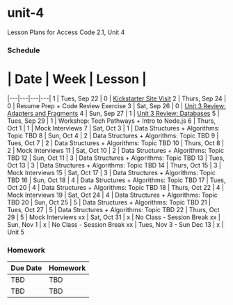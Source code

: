 # unit-4
Lesson Plans for Access Code 2.1, Unit 4

### Schedule

 # |  Date | Week | Lesson |
|---|---|---|---|
1 | Tues, Sep 22 | 0 | [Kickstarter Site Visit](https://www.google.com/maps/preview#!data=!1m4!1m3!1d3023!2d-73.9611116!3d40.7304539!4m13!3m12!1m0!1m1!1s58+Kent+St,+Brooklyn,+NY+11222!3m8!1m3!1d12094!2d-73.9884189!3d40.7313029!3m2!1i1024!2i768!4f13.1&fid=0)
2 | Thurs, Sep 24 | 0 | Resume Prep + Code Review Exercise
3 | Sat, Sep 26 | 0 | [Unit 3 Review: Adapters and Fragments](/lessons/3_ReviewAdaptersFragments.md)
4 | Sun, Sep 27 | 1 | [Unit 3 Review: Databases](/lessons/4_ReviewDatabases.md)
5 | Tues, Sep 29 | 1 | Workshop: Tech Pathways + Intro to Node.js 
6 | Thurs, Oct 1 | 1 | Mock Interviews
7 | Sat, Oct 3 | 1 | Data Structures + Algorithms: Topic TBD
8 | Sun, Oct 4 | 2 | Data Structures + Algorithms: Topic TBD
9 | Tues, Oct 7 | 2 | Data Structures + Algorithms: Topic TBD
10 | Thurs, Oct 8 | 2 | Mock Interviews
11 | Sat, Oct 10 | 2 | Data Structures + Algorithms: Topic TBD
12 | Sun, Oct 11 | 3 | Data Structures + Algorithms: Topic TBD
13 | Tues, Oct 13 | 3 | Data Structures + Algorithms: Topic TBD
14 | Thurs, Oct 15 | 3 | Mock Interviews
15 | Sat, Oct 17 | 3 | Data Structures + Algorithms: Topic TBD
16 | Sun, Oct 18 | 4 | Data Structures + Algorithms: Topic TBD
17 | Tues, Oct 20 | 4 | Data Structures + Algorithms: Topic TBD
18 | Thurs, Oct 22 | 4 | Mock Interviews
19 | Sat, Oct 24 | 4 | Data Structures + Algorithms: Topic TBD
20 | Sun, Oct 25 | 5 | Data Structures + Algorithms: Topic TBD
21 | Tues, Oct 27 | 5 | Data Structures + Algorithms: Topic TBD
22 | Thurs, Oct 29 | 5 | Mock Interviews
xx | Sat, Oct 31 | x | No Class - Session Break
xx | Sun, Nov 1 | x | No Class - Session Break
xx | Tues, Nov 3 - Sun Dec 13 | x | Unit 5


### Homework
| Due Date | Homework|  
|---|---|
|TBD | TBD |  
|TBD | TBD |  
